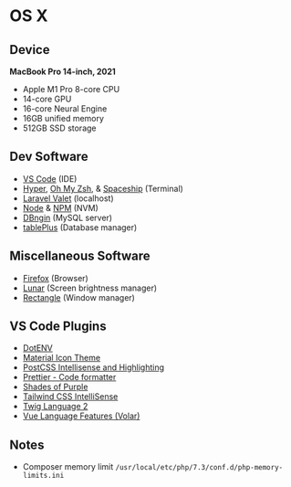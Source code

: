 # OS X

## Device

**MacBook Pro 14-inch, 2021**

- Apple M1 Pro 8-core CPU
- 14-core GPU
- 16-core Neural Engine
- 16GB unified memory
- 512GB SSD storage

## Dev Software

- [VS Code](https://code.visualstudio.com) (IDE)
- [Hyper](https://hyper.is), [Oh My Zsh](https://ohmyz.sh), & [Spaceship](https://github.com/spaceship-prompt/spaceship-prompt) (Terminal)
- [Laravel Valet](https://laravel.com/docs/9.x/valet) (localhost)
- [Node](https://nodejs.org/en) & [NPM](https://www.npmjs.com) (NVM)
- [DBngin](https://dbngin.com) (MySQL server)
- [tablePlus](https://tableplus.com) (Database manager)

## Miscellaneous Software

- [Firefox](https://www.mozilla.org/en-GB/firefox/new/) (Browser)
- [Lunar](https://lunar.fyi) (Screen brightness manager)
- [Rectangle](https://rectangleapp.com) (Window manager)

## VS Code Plugins

- [DotENV](https://marketplace.visualstudio.com/items?itemName=mikestead.dotenv)
- [Material Icon Theme](https://marketplace.visualstudio.com/items?itemName=PKief.material-icon-theme)
- [PostCSS Intellisense and Highlighting](https://marketplace.visualstudio.com/items?itemName=vunguyentuan.vscode-postcss)
- [Prettier - Code formatter](https://marketplace.visualstudio.com/items?itemName=esbenp.prettier-vscode)
- [Shades of Purple](https://marketplace.visualstudio.com/items?itemName=ahmadawais.shades-of-purple)
- [Tailwind CSS IntelliSense](https://marketplace.visualstudio.com/items?itemName=bradlc.vscode-tailwindcss)
- [Twig Language 2](https://marketplace.visualstudio.com/items?itemName=mblode.twig-language-2)
- [Vue Language Features (Volar)](https://marketplace.visualstudio.com/items?itemName=Vue.volar)

## Notes

- Composer memory limit `/usr/local/etc/php/7.3/conf.d/php-memory-limits.ini`
